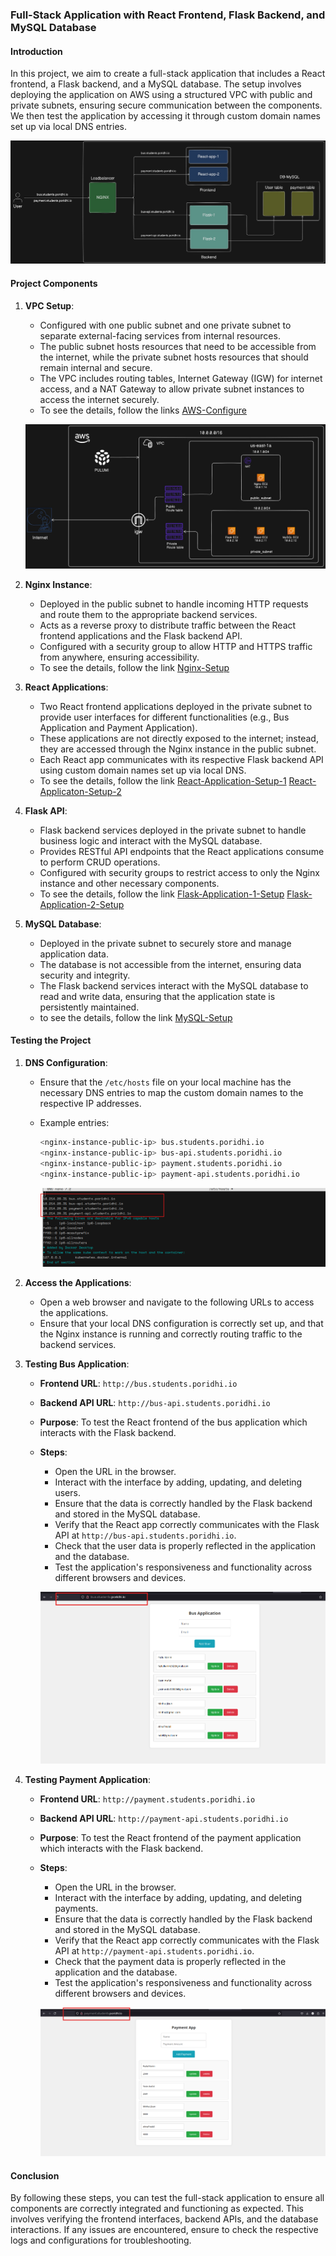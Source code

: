 ### Full-Stack Application with React Frontend, Flask Backend, and MySQL Database

#### Introduction

In this project, we aim to create a full-stack application that includes a React frontend, a Flask backend, and a MySQL database. The setup involves deploying the application on AWS using a structured VPC with public and private subnets, ensuring secure communication between the components. We then test the application by accessing it through custom domain names set up via local DNS entries.

![](https://github.com/Galadon123/Full-Stack-Application-with-React-Frontend-Flask-Backend-and-MySQL-Database/blob/main/Full-Project/images/yasin-1.jpg)

#### Project Components

1. **VPC Setup**:
   - Configured with one public subnet and one private subnet to separate external-facing services from internal resources.
   - The public subnet hosts resources that need to be accessible from the internet, while the private subnet hosts resources that should remain internal and secure.
   - The VPC includes routing tables, Internet Gateway (IGW) for internet access, and a NAT Gateway to allow private subnet instances to access the internet securely.
   - To see the details, follow the links [AWS-Configure](https://github.com/Galadon123/Full-Stack-Application-with-React-Frontend-Flask-Backend-and-MySQL-Database/blob/main/Full-Project/AWS-Configure/README.md)

   ![](https://github.com/Galadon123/Full-Stack-Application-with-React-Frontend-Flask-Backend-and-MySQL-Database/blob/main/Full-Project/images/yasin-2.jpg)

2. **Nginx Instance**:
   - Deployed in the public subnet to handle incoming HTTP requests and route them to the appropriate backend services.
   - Acts as a reverse proxy to distribute traffic between the React frontend applications and the Flask backend API.
   - Configured with a security group to allow HTTP and HTTPS traffic from anywhere, ensuring accessibility.
   - To see the details, follow the link [Nginx-Setup](https://github.com/Galadon123/Full-Stack-Application-with-React-Frontend-Flask-Backend-and-MySQL-Database/blob/main/Full-Project/Nginx-setup/README.md)

3. **React Applications**:
   - Two React frontend applications deployed in the private subnet to provide user interfaces for different functionalities (e.g., Bus Application and Payment Application).
   - These applications are not directly exposed to the internet; instead, they are accessed through the Nginx instance in the public subnet.
   - Each React app communicates with its respective Flask backend API using custom domain names set up via local DNS.
   - To see the details, follow the link [React-Application-Setup-1](https://github.com/Galadon123/Full-Stack-Application-with-React-Frontend-Flask-Backend-and-MySQL-Database/tree/main/Full-Project/REACT/react-app-1) [React-Applicaton-Setup-2](https://github.com/Galadon123/Full-Stack-Application-with-React-Frontend-Flask-Backend-and-MySQL-Database/tree/main/Full-Project/REACT/react-app-2)

4. **Flask API**:
   - Flask backend services deployed in the private subnet to handle business logic and interact with the MySQL database.
   - Provides RESTful API endpoints that the React applications consume to perform CRUD operations.
   - Configured with security groups to restrict access to only the Nginx instance and other necessary components.
   - To see the details, follow the link [Flask-Application-1-Setup](https://github.com/Galadon123/Full-Stack-Application-with-React-Frontend-Flask-Backend-and-MySQL-Database/blob/main/Full-Project/flask-application/flask-app-1/README.md) [Flask-Application-2-Setup](https://github.com/Galadon123/Full-Stack-Application-with-React-Frontend-Flask-Backend-and-MySQL-Database/blob/main/Full-Project/flask-application/flask-app-2/README.md)

5. **MySQL Database**:
   - Deployed in the private subnet to securely store and manage application data.
   - The database is not accessible from the internet, ensuring data security and integrity.
   - The Flask backend services interact with the MySQL database to read and write data, ensuring that the application state is persistently maintained.
   - to see the details, follow the link [MySQL-Setup](https://github.com/Galadon123/Full-Stack-Application-with-React-Frontend-Flask-Backend-and-MySQL-Database/blob/main/Full-Project/mysql/README.md)


#### Testing the Project

1. **DNS Configuration**:
   - Ensure that the `/etc/hosts` file on your local machine has the necessary DNS entries to map the custom domain names to the respective IP addresses.
   - Example entries:
     ```sh
     <nginx-instance-public-ip> bus.students.poridhi.io
     <nginx-instance-public-ip> bus-api.students.poridhi.io
     <nginx-instance-public-ip> payment.students.poridhi.io
     <nginx-instance-public-ip> payment-api.students.poridhi.io
     ```

     ![](https://github.com/Galadon123/Full-Stack-Application-with-React-Frontend-Flask-Backend-and-MySQL-Database/blob/main/Full-Project/images/dns-local.png)

2. **Access the Applications**:
   - Open a web browser and navigate to the following URLs to access the applications.
   - Ensure that your local DNS configuration is correctly set up, and that the Nginx instance is running and correctly routing traffic to the backend services.

3. **Testing Bus Application**:
   - **Frontend URL**: `http://bus.students.poridhi.io`
   - **Backend API URL**: `http://bus-api.students.poridhi.io`
   - **Purpose**: To test the React frontend of the bus application which interacts with the Flask backend.
   - **Steps**:
     - Open the URL in the browser.
     - Interact with the interface by adding, updating, and deleting users.
     - Ensure that the data is correctly handled by the Flask backend and stored in the MySQL database.
     - Verify that the React app correctly communicates with the Flask API at `http://bus-api.students.poridhi.io`.
     - Check that the user data is properly reflected in the application and the database.
     - Test the application's responsiveness and functionality across different browsers and devices.

     ![Bus Application](https://github.com/Galadon123/Full-Stack-Application-with-React-Frontend-Flask-Backend-and-MySQL-Database/blob/main/Full-Project/images/bus-app.png)

4. **Testing Payment Application**:
   - **Frontend URL**: `http://payment.students.poridhi.io`
   - **Backend API URL**: `http://payment-api.students.poridhi.io`
   - **Purpose**: To test the React frontend of the payment application which interacts with the Flask backend.
   - **Steps**:
     - Open the URL in the browser.
     - Interact with the interface by adding, updating, and deleting payments.
     - Ensure that the data is correctly handled by the Flask backend and stored in the MySQL database.
     - Verify that the React app correctly communicates with the Flask API at `http://payment-api.students.poridhi.io`.
     - Check that the payment data is properly reflected in the application and the database.
     - Test the application's responsiveness and functionality across different browsers and devices.

     ![Payment Application](https://github.com/Galadon123/Full-Stack-Application-with-React-Frontend-Flask-Backend-and-MySQL-Database/blob/main/Full-Project/images/payment-app.png)

#### Conclusion

By following these steps, you can test the full-stack application to ensure all components are correctly integrated and functioning as expected. This involves verifying the frontend interfaces, backend APIs, and the database interactions. If any issues are encountered, ensure to check the respective logs and configurations for troubleshooting.